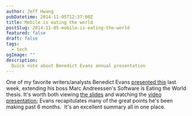 ```yaml
---
author: Jeff Hwang
pubDatetime: 2014-11-05T12:37:00Z
title: Mobile is eating the world
postSlug: 2014-11-05-mobile-is-eating-the-world
featured: false
draft: false
tags:
  - tech
ogImage: ""
description:
  Quick note about Benedict Evans annual presentation
---
```


One of my favorite writers/analysts Benedict Evans [presented this](http://ben-evans.com/benedictevans/2014/10/28/presentation-mobile-is-eating-the-world) last week, extending his boss Marc Andreessen's Software is Eating the World thesis. It's worth both viewing [the slides](http://www.slideshare.net/a16z/mobile-is-eating-the-world-40841467?ref=http://ben-evans.com/benedictevans/2014/10/28/presentation-mobile-is-eating-the-world) and watching the [video presentation](http://vimeo.com/110428014); Evans recapitulates many of the great points he's been making past 6 months.  It's an excellent summary all in one place.
